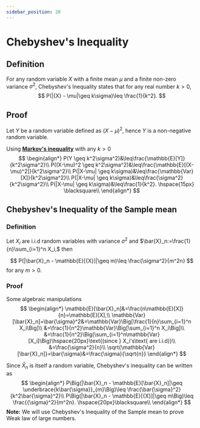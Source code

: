 ```yaml
---
sidebar_position: 28
---
```

# Chebyshev's Inequality

## Definition

For any random variable $X$ with a finite mean $\mu$ and a finite non-zero variance $\sigma^2$, Chebyshev's Inequality states that for any real number $k > 0$,
$$
P(|{X} - \mu|\geq k\sigma)\leq \frac{1}{k^2}.
$$

## Proof

Let $Y$ be a random variable defined as $(X-\mu)^2$, hence $Y$ is a non-negative random variable.

Using [**Markov's inequality**](https://macropy.com/Notebooks_Courses/docs/math_stat/Statistics/MarkovIneq) with any $k>0$
$$
\begin{align*}
P(Y \geq k^2\sigma^2)&\leq\frac{\mathbb{E}[Y]}{k^2\sigma^2}\\
P((X-\mu)^2 \geq k^2\sigma^2)&\leq\frac{\mathbb{E}[(X-\mu)^2]}{k^2\sigma^2}\\
P(|X-\mu| \geq k\sigma)&\leq\frac{\mathbb{Var}[X]}{k^2\sigma^2}\\
P(|X-\mu| \geq k\sigma)&\leq\frac{\sigma^2}{k^2\sigma^2}\\
P(|X-\mu| \geq k\sigma)&\leq\frac{1}{k^2}. \hspace{15px} \blacksquare\\
\end{align*}
$$

## Chebyshev's Inequality of the Sample mean

### Definition
Let $X_i$ are i.i.d random variables with variance $\sigma^2$ and $\bar{X}_n:=\frac{1}{n}\sum_{i=1}^n X_i,$ then

$$
P(|\bar{X}_n - \mathbb{E}[{X}]|\geq m)\leq \frac{\sigma^2}{m^2n}
$$
for any $m>0$.

### Proof

Some algebraic manipulations
$$
\begin{align*}
\mathbb{E}[\bar{X}_n]&=\frac{n\mathbb{E}[X]}{n}=\mathbb{E}[X],\\
\mathbb{Var}[\bar{X}_n]=\bar{\sigma}^2&=\mathbb{Var}\Big[\frac{1}{n}\sum_{i=1}^n X_i\Big]\\
&=\frac{1}{n^2}\mathbb{Var}\Big[\sum_{i=1}^n X_i\Big]\\
&=\frac{1}{n^2}\Big(\sum_{i=1}^n\mathbb{Var} [X_i]\Big)\hspace{20px}\text{(since } X_i's\text{ are i.i.d)}\\
&=\frac{\sigma^2}{n}\\
\sqrt{\mathbb{Var}[\bar{X}_n]}=\bar{\sigma}&=\frac{\sigma}{\sqrt{n}}
\end{align*}
$$


Since $\bar{X}_n$ is itself a random variable, Chebyshev's inequality can be written as
$$
\begin{align*}
    P\Big(|\bar{X}_n - \mathbb{E}[\bar{X}_n]|\geq \underbrace{k\bar{\sigma}}_{m}\Big)\leq \frac{\bar{\sigma}^2}{k^2\bar{\sigma}^2}\\
    P\Big(|\bar{X}_n - \mathbb{E}[{X}]|\geq m\Big)\leq \frac{{\sigma}^2}{m^2n}. \hspace{20px}\blacksquare\\
\end{align*}
$$
**Note:** We will use Chebyshev's Inequality of the Sample mean to prove Weak law of large numbers.